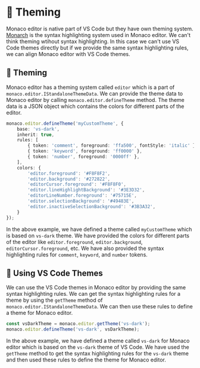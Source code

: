 # 🌈 Theming

Monaco editor is native part of VS Code but they have own theming system. [Monarch](https://microsoft.github.io/monaco-editor/monarch.html) is the syntax highlighting system used in Monaco editor. We can't think theming wtihout syntax highlighting. In this case we can't use VS Code themes directly but if we provide the same syntax highlighting rules, we can align Monaco editor with VS Code themes.

## 🎨 Theming

Monaco editor has a theming system called `editor` which is a part of `monaco.editor.IStandaloneThemeData`. We can provide the theme data to Monaco editor by calling `monaco.editor.defineTheme` method. The theme data is a JSON object which contains the colors for different parts of the editor.

```ts
monaco.editor.defineTheme('myCustomTheme', {
    base: 'vs-dark',
    inherit: true,
    rules: [
        { token: 'comment', foreground: 'ffa500', fontStyle: 'italic' },
        { token: 'keyword', foreground: 'ff0000' },
        { token: 'number', foreground: '0000ff' },
    ],
    colors: {
        'editor.foreground': '#F8F8F2',
        'editor.background': '#272822',
        'editorCursor.foreground': '#F8F8F0',
        'editor.lineHighlightBackground': '#3E3D32',
        'editorLineNumber.foreground': '#75715E',
        'editor.selectionBackground': '#49483E',
        'editor.inactiveSelectionBackground': '#3B3A32',
    }
});
```

In the above example, we have defined a theme called `myCustomTheme` which is based on `vs-dark` theme. We have provided the colors for different parts of the editor like `editor.foreground`, `editor.background`, `editorCursor.foreground`, etc. We have also provided the syntax highlighting rules for `comment`, `keyword`, and `number` tokens.

## 🎨 Using VS Code Themes

We can use the VS Code themes in Monaco editor by providing the same syntax highlighting rules. We can get the syntax highlighting rules for a theme by using the `getTheme` method of `monaco.editor.IStandaloneThemeData`. We can then use these rules to define a theme for Monaco editor.

```ts
const vsDarkTheme = monaco.editor.getTheme('vs-dark');
monaco.editor.defineTheme('vs-dark', vsDarkTheme);
```

In the above example, we have defined a theme called `vs-dark` for Monaco editor which is based on the `vs-dark` theme of VS Code. We have used the `getTheme` method to get the syntax highlighting rules for the `vs-dark` theme and then used these rules to define the theme for Monaco editor.
